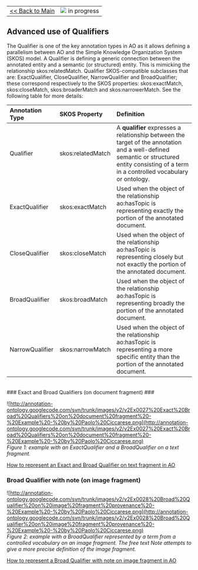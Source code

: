 <table width='100%'>
<tr>
<td>
<a href='v2Main.md'>&lt;&lt; Back to Main</a>
</td>
<td align='right'>
<img src='http://annotation-ontology.googlecode.com/svn/trunk/images/misc/in_progress.gif' /> in progress<br>
</td>
</tr>
</table>

## Advanced use of Qualifiers ##

The Qualifier is one of the key annotation types in AO as it allows defining a parallelism between AO and the Simple Knowledge Organization System (SKOS) model. A Qualifier is defining a generic connection between the annotated entity and a semantic (or structured) entity. This is mimicking the relationship skos:relatedMatch. Qualifier SKOS-compatible subclasses that are: ExactQualifier, CloseQualifier, NarrowQualifier and BroadQualifier; these correspond respectively to the SKOS properties: skos:exactMatch, skos:closeMatch, skos:broaderMatch and skos:narrowerMatch. See the following table for more details:

| **Annotation Type** | **SKOS Property** | **Definition** |
|:--------------------|:------------------|:---------------|
| Qualifier | skos:relatedMatch | A **qualifier** expresses a relationship between the target of the annotation and a well-defined semantic or structured entity consisting of a term in a controlled vocabulary or ontology. |
| ExactQualifier | skos:exactMatch | Used when the object of the relationship ao:hasTopic is representing exactly the portion of the annotated document. |
| CloseQualifier | skos:closeMatch | Used when the object of the relationship ao:hasTopic is representing closely but not exactly the portion of the annotated document. |
| BroadQualifier | skos:broadMatch | Used when the object of the relationship ao:hasTopic is representing broadly the portion of the annotated document. |
| NarrowQualifier | skos:narrowMatch | Used when the object of the relationship ao:hasTopic is representing a more specific entity than the portion of the annotated document. |

<br />
### Exact and Broad Qualifiers (on document fragment) ###

![http://annotation-ontology.googlecode.com/svn/trunk/images/v2/v2Ex0027%20Exact%20Broad%20Qualifiers%20on%20document%20fragment%20-%20Example%20-%20by%20Paolo%20Ciccarese.png](http://annotation-ontology.googlecode.com/svn/trunk/images/v2/v2Ex0027%20Exact%20Broad%20Qualifiers%20on%20document%20fragment%20-%20Example%20-%20by%20Paolo%20Ciccarese.png)<br />
_Figure 1: example with an ExactQualifier and a BroadQualifier on a text fragment._

[How to represent an Exact and Broad Qualifier on text fragment in AO](v2Ex0027ExactBroadQualifiers.md)

### Broad Qualifier with note (on image fragment) ###


![http://annotation-ontology.googlecode.com/svn/trunk/images/v2/v2Ex0028%20Broad%20Qualifier%20on%20image%20fragment%20provenance%20-%20Example%20-%20by%20Paolo%20Ciccarese.png](http://annotation-ontology.googlecode.com/svn/trunk/images/v2/v2Ex0028%20Broad%20Qualifier%20on%20image%20fragment%20provenance%20-%20Example%20-%20by%20Paolo%20Ciccarese.png)<br />
_Figure 2: example with a BroadQualifier represented by a term from a controlled vocabulary on an image fragment. The free text Note attempts to give a more precise definition of the image fragment._

[How to represent a Broad Qualifier with note on image fragment in AO](v2Ex0028BroadQualifiers.md)